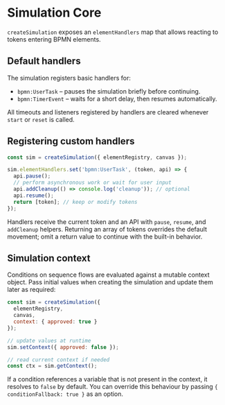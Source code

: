 # Simulation Core

`createSimulation` exposes an `elementHandlers` map that allows reacting to tokens entering BPMN elements.

## Default handlers

The simulation registers basic handlers for:

- `bpmn:UserTask` – pauses the simulation briefly before continuing.
- `bpmn:TimerEvent` – waits for a short delay, then resumes automatically.

All timeouts and listeners registered by handlers are cleared whenever `start` or `reset` is called.

## Registering custom handlers

```js
const sim = createSimulation({ elementRegistry, canvas });

sim.elementHandlers.set('bpmn:UserTask', (token, api) => {
  api.pause();
  // perform asynchronous work or wait for user input
  api.addCleanup(() => console.log('cleanup')); // optional
  api.resume();
  return [token]; // keep or modify tokens
});
```

Handlers receive the current token and an API with `pause`, `resume`, and `addCleanup` helpers. Returning an array of tokens overrides the default movement; omit a return value to continue with the built-in behavior.

## Simulation context

Conditions on sequence flows are evaluated against a mutable context object. Pass initial values when creating the simulation and update them later as required:

```js
const sim = createSimulation({
  elementRegistry,
  canvas,
  context: { approved: true }
});

// update values at runtime
sim.setContext({ approved: false });

// read current context if needed
const ctx = sim.getContext();
```

If a condition references a variable that is not present in the context, it resolves to `false` by default. You can override this behaviour by passing `{ conditionFallback: true }` as an option.
